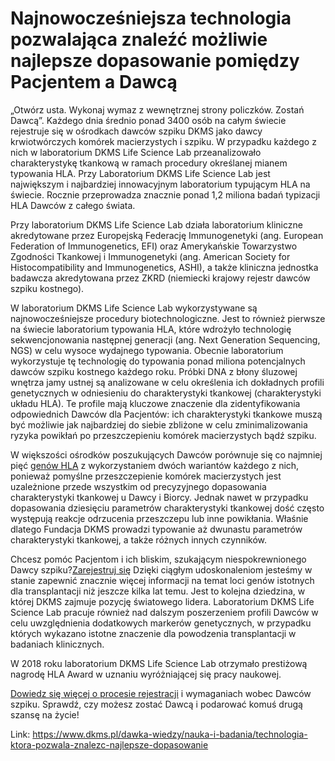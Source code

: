 # Najnowocześniejsza technologia pozwalająca znaleźć możliwie najlepsze dopasowanie pomiędzy Pacjentem a Dawcą

„Otwórz usta. Wykonaj wymaz z wewnętrznej strony policzków. Zostań Dawcą”. Każdego dnia średnio ponad 3400 osób na całym świecie rejestruje się w ośrodkach dawców szpiku DKMS jako dawcy krwiotwórczych komórek macierzystych i szpiku. W przypadku każdego z nich w laboratorium DKMS Life Science Lab przeanalizowało charakterystykę tkankową w ramach procedury określanej mianem typowania HLA. Przy Laboratorium DKMS Life Science Lab jest największym i najbardziej innowacyjnym laboratorium typującym HLA na świecie. Rocznie przeprowadza znacznie ponad 1,2 miliona badań typizacji HLA Dawców z całego świata.


Przy laboratorium DKMS Life Science Lab działa laboratorium kliniczne akredytowane przez Europejską Federację Immunogenetyki (ang. European Federation of Immunogenetics, EFI) oraz Amerykańskie Towarzystwo Zgodności Tkankowej i Immunogenetyki (ang. American Society for Histocompatibility and Immunogenetics, ASHI), a także kliniczna jednostka badawcza akredytowana przez ZKRD (niemiecki krajowy rejestr dawców szpiku kostnego).


W laboratorium DKMS Life Science Lab wykorzystywane są najnowocześniejsze procedury biotechnologiczne. Jest to również pierwsze na świecie laboratorium typowania HLA, które wdrożyło technologię sekwencjonowania następnej generacji (ang. Next Generation Sequencing, NGS) w celu wysoce wydajnego typowania. Obecnie laboratorium wykorzystuje tę technologię do typowania ponad miliona potencjalnych dawców szpiku kostnego każdego roku. Próbki DNA z błony śluzowej wnętrza jamy ustnej są analizowane w celu określenia ich dokładnych profili genetycznych w odniesieniu do charakterystyki tkankowej (charakterystyki układu HLA). Te profile mają kluczowe znaczenie dla zidentyfikowania odpowiednich Dawców dla Pacjentów: ich charakterystyki tkankowe muszą być możliwie jak najbardziej do siebie zbliżone w celu zminimalizowania ryzyka powikłań po przeszczepieniu komórek macierzystych bądź szpiku.


W większości ośrodków poszukujących Dawców porównuje się co najmniej pięć [genów HLA](/o-pobraniu/jest-zgodnosc/antygeny-zgodnosci-tkankowej-hla "Antygeny zgodności tkankowej HLA") z wykorzystaniem dwóch wariantów każdego z nich, ponieważ pomyślne przeszczepienie komórek macierzystych jest uzależnione przede wszystkim od precyzyjnego dopasowania charakterystyki tkankowej u Dawcy i Biorcy. Jednak nawet w przypadku dopasowania dziesięciu parametrów charakterystyki tkankowej dość często występują reakcje odrzucenia przeszczepu lub inne powikłania. Właśnie dlatego Fundacja DKMS prowadzi typowanie aż dwunastu parametrów charakterystyki tkankowej, a także różnych innych czynników.


Chcesz pomóc Pacjentom i ich bliskim, szukającym niespokrewnionego Dawcy szpiku?[Zarejestruj się](/zarejestruj-sie-teraz "Zarejestruj sie teraz")
Dzięki ciągłym udoskonaleniom jesteśmy w stanie zapewnić znacznie więcej informacji na temat loci genów istotnych dla transplantacji niż jeszcze kilka lat temu. Jest to kolejna dziedzina, w której DKMS zajmuje pozycję światowego lidera. Laboratorium DKMS Life Science Lab pracuje również nad dalszym poszerzeniem profili Dawców w celu uwzględnienia dodatkowych markerów genetycznych, w przypadku których wykazano istotne znaczenie dla powodzenia transplantacji w badaniach klinicznych.


W 2018 roku laboratorium DKMS Life Science Lab otrzymało prestiżową nagrodę HLA Award w uznaniu wyróżniającej się pracy naukowej.


[Dowiedz się więcej o procesie rejestracji](https://www.dkms.pl/dawka-wiedzy/o-rejestracji) i wymaganiach wobec Dawców szpiku. Sprawdź, czy możesz zostać Dawcą i podarować komuś drugą szansę na życie!



Link: https://www.dkms.pl/dawka-wiedzy/nauka-i-badania/technologia-ktora-pozwala-znalezc-najlepsze-dopasowanie
